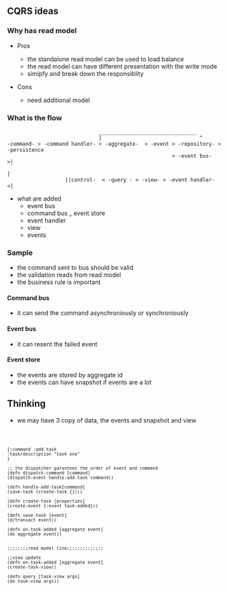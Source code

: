 CQRS ideas
-----------

### Why has read model

* Pros
  * the standalone read model can be used to load balance
  * the read model can have different presentation with the write mode
  * simipfy and break down the responsiblity

* Cons
  * need additional model


### What is the flow

                                  ________________________________
                                  |                                ^
    -command- > -command handler- > -aggregate-  > -event > -repository- > -persistence
                                                          > -event bus-  >|
                                                                          |
                       ||control-  < -query - < -view- < -event handler- <|

* what are added
  - event bus
  - command bus
  _ event store
  - event handler
  - view
  - events


### Sample

* the command sent to bus should be valid
* the validation reads from read model
* the business rule is important

#### Command bus
  - it can send the command asynchroniously or synchroniously

#### Event bus
  - it can resent the failed event

#### Event store
  - the events are stored by aggregate id
  - the events can have snapshot if events are a lot

## Thinking
   - we may have 3 copy of data, the events and snapshot and view


<Code>

    {:command :add-task
    :task/description "task one"
    }

    ;; the dispatcher garantees the order of event and command
    (defn dispatch-command [command]
    (dispatch-event handle-add-task command))

    (defn handle-add-task[command]
    (save-task (create-task {})))

    (defn create-task [properties]
    (create-event {:event task-added}))

    (defn save-task [event]
    (d/transact event))

    (defn on-task-added [aggregate event]
    (do aggregate event))


    ;;;;;;;;read model line;;;;;;;;;;;;;;

    ;;view update
    (defn on-task-added [aggregate event]
    (create-task-view))

    (defn query [task-view args]
    (do task-view args))

